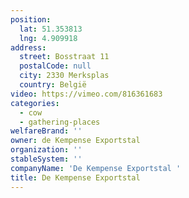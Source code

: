 ```yaml
---
position:
  lat: 51.353813
  lng: 4.909918
address:
  street: Bosstraat 11
  postalCode: null
  city: 2330 Merksplas
  country: België
video: https://vimeo.com/816361683
categories:
  - cow
  - gathering-places
welfareBrand: ''
owner: de Kempense Exportstal
organization: ''
stableSystem: ''
companyName: 'De Kempense Exportstal '
title: De Kempense Exportstal
---
```

